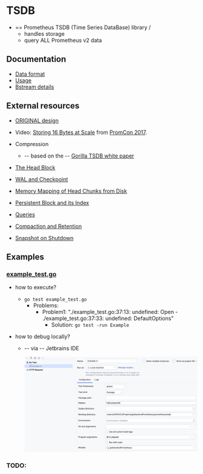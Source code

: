 # TSDB

* == Prometheus TSDB (Time Series DataBase) library /
  * handles storage
  * query ALL Prometheus v2 data

## Documentation

* [Data format](docs/format/README.md)
* [Usage](docs/usage.md)
* [Bstream details](docs/bstream.md)

## External resources

* [ORIGINAL design](docs/originalDesign.md)
* Video: [Storing 16 Bytes at Scale](https://youtu.be/b_pEevMAC3I) from [PromCon 2017](https://promcon.io/2017-munich/).
* Compression 
  * -- based on the -- [Gorilla TSDB white paper](http://www.vldb.org/pvldb/vol8/p1816-teller.pdf)

* [The Head Block](https://ganeshvernekar.com/blog/prometheus-tsdb-the-head-block/)
* [WAL and Checkpoint](https://ganeshvernekar.com/blog/prometheus-tsdb-wal-and-checkpoint/)
* [Memory Mapping of Head Chunks from Disk](https://ganeshvernekar.com/blog/prometheus-tsdb-mmapping-head-chunks-from-disk/)
* [Persistent Block and its Index](https://ganeshvernekar.com/blog/prometheus-tsdb-persistent-block-and-its-index/)
* [Queries](https://ganeshvernekar.com/blog/prometheus-tsdb-queries/)
* [Compaction and Retention](https://ganeshvernekar.com/blog/prometheus-tsdb-compaction-and-retention/)
* [Snapshot on Shutdown](https://ganeshvernekar.com/blog/prometheus-tsdb-snapshot-on-shutdown/)


## Examples

### [example_test.go](example_test.go)

* how to execute?
  * `go test example_test.go`
    * Problems:
      * Problem1: "./example_test.go:37:13: undefined: Open - ./example_test.go:37:33: undefined: DefaultOptions"
        * Solution: `go test -run Example`

* how to debug locally?
  * -- via -- Jetbrains IDE

    ![](static/debugJetbrainsSetUp.png)

### TODO: 
